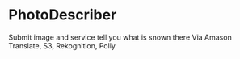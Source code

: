 # PhotoDescriber
Submit image and service tell you what is snown there
Via Amason Translate, S3, Rekognition, Polly
